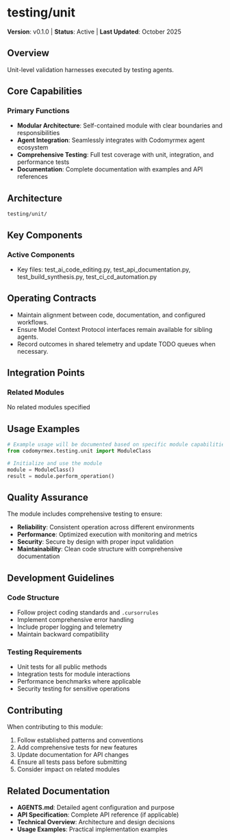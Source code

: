 # testing/unit

**Version**: v0.1.0 | **Status**: Active | **Last Updated**: October 2025

## Overview

Unit-level validation harnesses executed by testing agents.

## Core Capabilities

### Primary Functions
- **Modular Architecture**: Self-contained module with clear boundaries and responsibilities
- **Agent Integration**: Seamlessly integrates with Codomyrmex agent ecosystem
- **Comprehensive Testing**: Full test coverage with unit, integration, and performance tests
- **Documentation**: Complete documentation with examples and API references

## Architecture

```
testing/unit/
```

## Key Components

### Active Components
- Key files: test_ai_code_editing.py, test_api_documentation.py, test_build_synthesis.py, test_ci_cd_automation.py

## Operating Contracts

- Maintain alignment between code, documentation, and configured workflows.
- Ensure Model Context Protocol interfaces remain available for sibling agents.
- Record outcomes in shared telemetry and update TODO queues when necessary.

## Integration Points

### Related Modules
No related modules specified

## Usage Examples

```python
# Example usage will be documented based on specific module capabilities
from codomyrmex.testing.unit import ModuleClass

# Initialize and use the module
module = ModuleClass()
result = module.perform_operation()
```

## Quality Assurance

The module includes comprehensive testing to ensure:
- **Reliability**: Consistent operation across different environments
- **Performance**: Optimized execution with monitoring and metrics
- **Security**: Secure by design with proper input validation
- **Maintainability**: Clean code structure with comprehensive documentation

## Development Guidelines

### Code Structure
- Follow project coding standards and `.cursorrules`
- Implement comprehensive error handling
- Include proper logging and telemetry
- Maintain backward compatibility

### Testing Requirements
- Unit tests for all public methods
- Integration tests for module interactions
- Performance benchmarks where applicable
- Security testing for sensitive operations

## Contributing

When contributing to this module:
1. Follow established patterns and conventions
2. Add comprehensive tests for new features
3. Update documentation for API changes
4. Ensure all tests pass before submitting
5. Consider impact on related modules

## Related Documentation

- **AGENTS.md**: Detailed agent configuration and purpose
- **API Specification**: Complete API reference (if applicable)
- **Technical Overview**: Architecture and design decisions
- **Usage Examples**: Practical implementation examples
